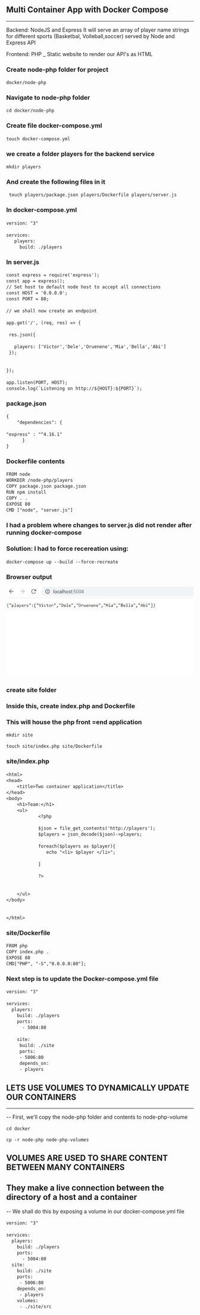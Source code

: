 ## Multi Container App with Docker Compose
---
Backend: NodeJS and Express 
It will serve an array of player name strings for different sports (Basketbal, Volleball,soccer) served by Node and Express API

Frontend: PHP _ Static website to render our API's as HTML
### Create node-php folder for project
```
docker/node-php
```
### Navigate to node-php folder
```
cd docker/node-php
```
### Create file docker-compose.yml

```
touch docker-compose.yml
```
### we create a folder players for the backend service
```
mkdir players
```
### And create the  following files in it
```
 touch players/package.json players/Dockerfile players/server.js
 ```

### In docker-compose.yml
```
version: "3"

services: 
   players:
     build: ./players
```
### In server.js

```
const express = require('express');
const app = express();
// Set host to default node host to accept all connections
const HOST = '0.0.0.0';
const PORT = 80;

// we shall now create an endpoint

app.get('/', (req, res) => {

 res.json({

   players: ['Victor','Dele','Oruenene','Mia','Bella','Abi'] 
 });
   

});

app.listen(PORT, HOST);
console.log(`Listening on http://${HOST}:${PORT}`);
```

### package.json
```
{
    "dependencies": {

"express" : "^4.16.1"
      }
}
```
### Dockerfile contents
```
FROM node
WORKDIR /node-php/players
COPY package.json package.json
RUN npm install 
COPY . .
EXPOSE 80
CMD ["node", "server.js"]
```
### I had a problem where changes to server.js did not render after running docker-compose

### Solution: I had to force recereation using: 
```
docker-compose up --build --force-recreate
```

### Browser output 
![browser output](./images-notes/browser-json.JPG)

### create site folder
### Inside this, create index.php and Dockerfile
### This will house the php front =end application

``` 
mkdir site
```
```
touch site/index.php site/Dockerfile
```

### site/index.php
```
<html>
<head>
    <title>Two container application</title>
</head>
<body>
    <h1>Team:</h1>
    <ul>
            <?php       
            
            $json = file_get_contents('http://players');
            $players = json_decode($json)->players;
            
            foreach($players as $player){
               echo "<li> $player </li>";

            }
            
            ?>
        
        
    </ul>  
</body>


</html>

```

### site/Dockerfile
```
FROM php
COPY index.php .
EXPOSE 80
CMD["PHP", "-S","0.0.0.0:80"];
```

### Next step is to update the Docker-compose.yml file
```
version: "3"

services: 
  players:
    build: ./players
    ports: 
      - 5004:80

    site:
     build: ./site
     ports:
     - 5006:80
     depends_on:
     - players

```

## LETS USE VOLUMES TO DYNAMICALLY UPDATE OUR CONTAINERS
---
-- First, we'll copy the node-php folder and contents to node-php-volume
```
cd docker
```
```
cp -r node-php node-php-volumes
```
## VOLUMES ARE USED TO SHARE CONTENT BETWEEN MANY CONTAINERS
## They make a live connection between the directory of a host and a container
-- We shall do this by exposing a volume in our docker-compose.yml file

```
version: "3"

services: 
  players:
    build: ./players
    ports: 
      - 5004:80
  site:
    build: ./site
    ports:
     - 5006:80
    depends_on:
     - players
    volumes:
     - ./site/src
```